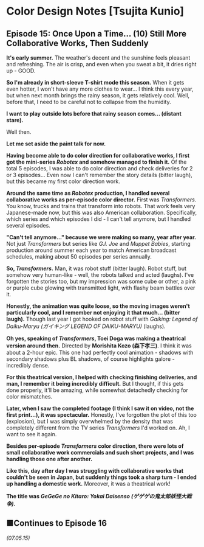 # **Color Design Notes [Tsujita Kunio]**

## **Episode 15: Once Upon a Time... (10) Still More Collaborative Works, Then Suddenly**

**It's early summer.** The weather's decent and the sunshine feels pleasant and refreshing. The air is crisp, and even when you sweat a bit, it dries right up - GOOD.

**So I'm already in short-sleeve T-shirt mode this season.** When it gets even hotter, I won't have any more clothes to wear... I think this every year, but when next month brings the rainy season, it gets relatively cool. Well, before that, I need to be careful not to collapse from the humidity.

**I want to play outside lots before that rainy season comes... (distant stare).**

Well then.

**Let me set aside the paint talk for now.**

**Having become able to do color direction for collaborative works, I first got the mini-series *Robotex* and somehow managed to finish it.** Of the total 5 episodes, I was able to do color direction and check deliveries for 2 or 3 episodes... Even now I can't remember the story details (bitter laugh), but this became my first color direction work.

**Around the same time as *Robotex* production, I handled several collaborative works as per-episode color director.** First was *Transformers*. You know, trucks and trains that transform into robots. That work feels very Japanese-made now, but this was also American collaboration. Specifically, which series and which episodes I did - I can't tell anymore, but I handled several episodes.

**"Can't tell anymore..." because we were making so many, year after year.** Not just *Transformers* but series like *G.I. Joe* and *Muppet Babies*, starting production around summer each year to match American broadcast schedules, making about 50 episodes per series annually.

**So, *Transformers*.** Man, it was robot stuff (bitter laugh). Robot stuff, but somehow very human-like - well, the robots talked and acted (laughs). I've forgotten the stories too, but my impression was some cube or other, a pink or purple cube glowing with transmitted light, with flashy beam battles over it.

**Honestly, the animation was quite loose, so the moving images weren't particularly cool, and I remember not enjoying it that much... (bitter laugh).** Though last year I got hooked on robot stuff with *Gaiking: Legend of Daiku-Maryu (ガイキング LEGEND OF DAIKU-MARYU)* (laughs).

**Oh yes, speaking of *Transformers*, Toei Doga was making a theatrical version around then.** Directed by **Morishita Kozo (森下孝三)**. I think it was about a 2-hour epic. This one had perfectly cool animation - shadows with secondary shadows plus BL shadows, of course highlights galore - incredibly dense.

**For this theatrical version, I helped with checking finishing deliveries, and man, I remember it being incredibly difficult.** But I thought, if this gets done properly, it'll be amazing, while somewhat detachedly checking for color mismatches.

**Later, when I saw the completed footage (I think I saw it on video, not the first print...), it was spectacular.** Honestly, I've forgotten the plot of this too (explosion), but I was simply overwhelmed by the density that was completely different from the TV series *Transformers* I'd worked on. Ah, I want to see it again.

**Besides per-episode *Transformers* color direction, there were lots of small collaborative work commercials and such short projects, and I was handling those one after another.**

**Like this, day after day I was struggling with collaborative works that couldn't be seen in Japan, but suddenly things took a sharp turn - I ended up handling a domestic work.** Moreover, it was a theatrical work!

**The title was *GeGeGe no Kitaro: Yokai Daisenso (ゲゲゲの鬼太郎妖怪大戦争)*.**

## **■Continues to Episode 16**

*(07.05.15)*